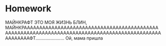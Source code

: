 # Homework
МАЙНКРАФТ ЭТО МОЯ ЖИЗНЬ БЛИН, МАЙНКРАААААААААААААААААААААААААААААААААААААААААААААААААААААААААААААААААААААААААААААААААААААААААААААААААААААААФТ.......................
Ой, мама пришла

